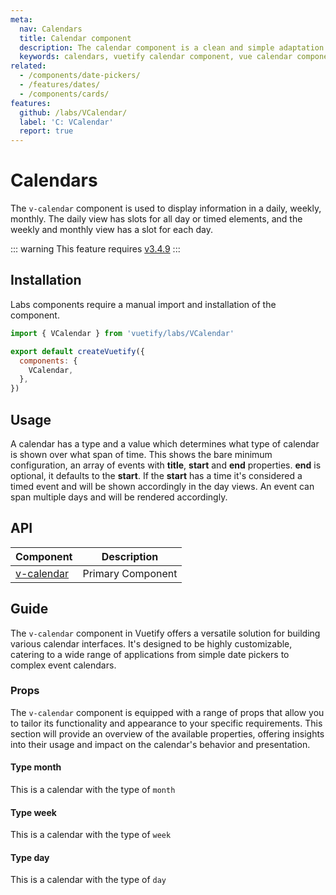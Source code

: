 ```yaml
---
meta:
  nav: Calendars
  title: Calendar component
  description: The calendar component is a clean and simple adaptation to the popular Google Calendar application.
  keywords: calendars, vuetify calendar component, vue calendar component
related:
  - /components/date-pickers/
  - /features/dates/
  - /components/cards/
features:
  github: /labs/VCalendar/
  label: 'C: VCalendar'
  report: true
---
```


# Calendars

The `v-calendar` component is used to display information in a daily, weekly, monthly. The daily view has slots for all day or timed elements, and the weekly and monthly view has a slot for each day.

<PageFeatures />

::: warning
This feature requires [v3.4.9](/getting-started/release-notes/?version=v3.4.9)
:::

## Installation

Labs components require a manual import and installation of the component.

```js { resource="src/plugins/vuetify.js" }
import { VCalendar } from 'vuetify/labs/VCalendar'

export default createVuetify({
  components: {
    VCalendar,
  },
})
```

## Usage

A calendar has a type and a value which determines what type of calendar is shown over what span of time. This shows the bare minimum configuration, an array of events with **title**, **start** and **end** properties. **end** is optional, it defaults to the **start**. If the **start** has a time it's considered a timed event and will be shown accordingly in the day views. An event can span multiple days and will be rendered accordingly.

<ExamplesExample file="v-calendar/usage" />

<PromotedEntry />

## API

| Component | Description |
| - | - |
| [v-calendar](/api/v-calendar/) | Primary Component |

<ApiInline hide-links />

## Guide

The `v-calendar` component in Vuetify offers a versatile solution for building various calendar interfaces. It's designed to be highly customizable, catering to a wide range of applications from simple date pickers to complex event calendars.

### Props

The `v-calendar` component is equipped with a range of props that allow you to tailor its functionality and appearance to your specific requirements. This section will provide an overview of the available properties, offering insights into their usage and impact on the calendar's behavior and presentation.

#### Type month

This is a calendar with the type of `month`

<ExamplesExample file="v-calendar/prop-type-month" />

#### Type week

This is a calendar with the type of `week`

<ExamplesExample file="v-calendar/prop-type-week" />

#### Type day

This is a calendar with the type of `day`

<ExamplesExample file="v-calendar/prop-type-day" />
